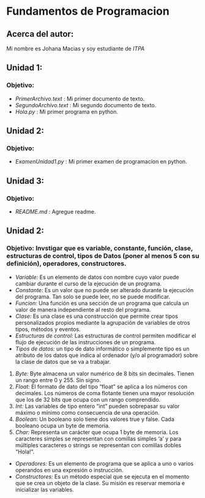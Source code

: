 # Fundamentos de Programacion

## Acerca del autor:
Mi nombre es Johana Macias y soy estudiante de *ITPA*



## Unidad 1: 
### Objetivo:
- *PrimerArchivo.text* : Mi primer documento de texto.
- *SegundoArchivo.text* : Mi segundo documento de texto.
- *Hola.py* : Mi primer programa en python.

## Unidad 2:
### Objetivo:
- *ExamenUnidad1.py* : Mi primer examen de programacion en python.

## Unidad 3:
### Objetivo:
- *README.md* : Agregue readme.

## Unidad 2:
### Objetivo: Invstigar que es variable, constante, función, clase, estructuras de control, tipos de Datos (poner al menos 5 con su definición), operadores, constructores.

- *Variable:* Es un elemento de datos con nombre cuyo valor puede cambiar durante el curso de la ejecución de un programa.
- *Constante:* Es un valor que no puede ser alterado durante la ejecución del programa. Tan solo se puede leer, no se puede modificar.
- *Funcion:* Una función es una sección de un programa que calcula un valor de manera independiente al resto del programa.
- *Clase:* Es una clase es una construcción que permite crear tipos personalizados propios mediante la agrupación de variables de otros tipos, métodos y eventos.
- *Estructuras de control:* Las estructuras de control permiten modificar el flujo de ejecución de las instrucciones de un programa.
- *Tipos de datos:* un tipo de dato informático o simplemente tipo es un atributo de los datos que indica al ordenador (y/o al programador) sobre la clase de datos que se va a trabajar.
1. *Byte:* Byte almacena un valor numérico de 8 bits sin decimales. Tienen un rango entre 0 y 255. Sin signo.
2. *Float:* El formato de dato del tipo “float” se aplica a los números con decimales. Los números de coma flotante tienen una mayor resolución que los de 32 bits que ocupa con un rango comprendido.
3. *Int:* Las variables de tipo entero “int” pueden sobrepasar su valor máximo o mínimo como consecuencia de una operación.
4. *Boolean:* Un booleano solo tiene dos valores true y false. Cada booleano ocupa un byte de memoria.
5. *Char:* Representa un carácter que ocupa 1 byte de memoria. Los caracteres simples se representan con comillas simples ‘a’ y para múltiples caracteres o strings se representan con comillas dobles “Hola!”.
- *Operadores:*  Es un elemento de programa que se aplica a uno o varios operandos en una expresión o instrucción.
- *Constructores:*  Es un método especial que se ejecuta en el momento que se crea un objeto de la clase. Su misión es reservar memoria e inicializar las variables.